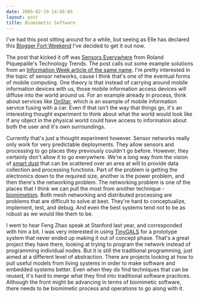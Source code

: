 ```yaml
---
date: 2005-02-19 14:45:03
layout: post
title: Biomimetic Software
---
```


I've had this post sitting around for a while, but seeing as Elle has declared this [Blogger Fort Weekend](http://ellementk.com/archives/2005/02/19/297) I've decided to get it out now.

The post that kicked it off was [Sensors Everywhere](http://www.primidi.com/2005/02/02.html) from  Roland Piquepaille's Technology Trends. The post calls out some example solutions from an [Information Week article of the same name](http://www.informationweek.com/story/showArticle.jhtml?articleID=57702816). I'm pretty interested in the topic of sensor networks, cause I think  that's one of the eventual forms of mobile computing. One theory is that instead of carrying around mobile information devices with us, those mobile information access devices will diffuse into the world around us. For an example already in process, think about services like [OnStar](http://www.onstar.com/), which is an example of mobile information service fusing with a car. Even if that isn't the way that things go, it's an interesting thought experiment to think about what the world would look like if any object in the physical world could have access to information about both the user and it's own surroundings.

Currently that's just a thought experiment however. Sensor networks really only work for very predictable deployments. They allow sensors and processing to go places they previously couldn't go before. However, they certainly don't allow it to go everywhere. We're a long way from the vision of [smart dust](http://www.computerworld.com/mobiletopics/mobile/story/0,10801,79572,00.html) that can be scattered over an area at will to provide data collection and processing functions. Part of the problem is getting the electronics down to the required size, another is the power problem, and then there's the networking problem. The networking problem is one of the places that I think we can pull the most from another technique - [biomimetism](http://www.dynamicobjects.com/d2r/archives/003068.html). Both mesh networking and distributed processing are problems that are difficult to solve at best. They're hard to conceptualize, implement, test, and debug. And even the best systems tend not to be as robust as we would like them to be.

I went to hear Feng Zhao speak at Stanford last year, and corresponded with him a bit. I was very interested in using [TinyGALS](http://ptolemy.eecs.berkeley.edu/papers/03/TinyGALS/) for a prototype system that never ended up making it out of concept phase. That's a great project they have there, looking at trying to program the network instead of programming individual nodes. But it is still the traditional programming, just aimed at a different level of abstraction. There are projects looking at how to pull useful models from living systems in order to make software and embedded systems better. Even when they do find techniques that can be reused, it's hard to merge what they find into traditional software practices. Although the front might be advancing in terms of biomimetic software, there needs to be biomimetic process and operations to go along with it.
